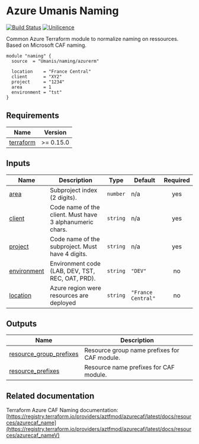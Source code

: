 # Azure Umanis Naming

[![Build Status](https://dev.azure.com/umanis-consulting/terraform/_apis/build/status/mod_azu_naming?repoName=mod_azu_naming&branchName=master)](https://dev.azure.com/umanis-consulting/terraform/_build/latest?definitionId=3&repoName=mod_azu_naming&branchName=master) [![Unilicence](https://img.shields.io/badge/licence-The%20Unilicence-green)](LICENCE)


Common Azure Terraform module to normalize naming on ressources. Based on Microsoft CAF naming.

```hcl
module "naming" {
  source  = "Umanis/naming/azurerm"

  location    = "France Central"
  client      = "XY2"
  project     = "1234"
  area        = 1
  environment = "tst"
}
```
<!-- BEGIN_TF_DOCS -->
## Requirements

| Name | Version |
|------|---------|
| <a name="requirement_terraform"></a> [terraform](#requirement\_terraform) | >= 0.15.0 |

## Inputs

| Name | Description | Type | Default | Required |
|------|-------------|------|---------|:--------:|
| <a name="input_area"></a> [area](#input\_area) | Subproject index (2 digits). | `number` | n/a | yes |
| <a name="input_client"></a> [client](#input\_client) | Code name of the client. Must have 3 alphanumeric chars. | `string` | n/a | yes |
| <a name="input_project"></a> [project](#input\_project) | Code name of the subproject. Must have 4 digits. | `string` | n/a | yes |
| <a name="input_environment"></a> [environment](#input\_environment) | Environment code (LAB, DEV, TST, REC, OAT, PRD). | `string` | `"DEV"` | no |
| <a name="input_location"></a> [location](#input\_location) | Azure region were resources are deployed | `string` | `"France Central"` | no |

## Outputs

| Name | Description |
|------|-------------|
| <a name="output_resource_group_prefixes"></a> [resource\_group\_prefixes](#output\_resource\_group\_prefixes) | Resource group name prefixes for CAF module. |
| <a name="output_resource_prefixes"></a> [resource\_prefixes](#output\_resource\_prefixes) | Resource name prefixes for CAF module. |
<!-- END_TF_DOCS -->

## Related documentation

Terraform Azure CAF Naming documentation: [https://registry.terraform.io/providers/aztfmod/azurecaf/latest/docs/resources/azurecaf_name](https://registry.terraform.io/providers/aztfmod/azurecaf/latest/docs/resources/azurecaf_nameV)